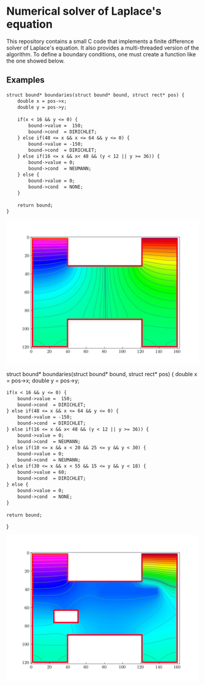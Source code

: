 Numerical solver of Laplace's equation
======================================
This repository contains a small C code that implements a
finite difference solver of Laplace's equation. It also provides
a multi-threaded version of the algorithm. To define a boundary
conditions, one must create a function like the one showed below.

Examples
--------
    struct bound* boundaries(struct bound* bound, struct rect* pos) {
        double x = pos->x;
        double y = pos->y;

        if(x < 16 && y <= 0) {
            bound->value =  150;
            bound->cond  = DIRICHLET;
        } else if(48 <= x && x <= 64 && y <= 0) {
            bound->value = -150;
            bound->cond  = DIRICHLET;
        } else if(16 <= x && x< 48 && (y < 12 || y >= 36)) {
            bound->value = 0;
            bound->cond  = NEUMANN;
        } else {
            bound->value = 0;
            bound->cond  = NONE;
        }

        return bound;
    }

![JFET](https://github.com/TheNiceGuy/laplace/raw/master/img/jfet.png)

struct bound* boundaries(struct bound* bound, struct rect* pos) {
    double x = pos->x;
    double y = pos->y;

    if(x < 16 && y <= 0) {
        bound->value =  150;
        bound->cond  = DIRICHLET;
    } else if(48 <= x && x <= 64 && y <= 0) {
        bound->value = -150;
        bound->cond  = DIRICHLET;
    } else if(16 <= x && x< 48 && (y < 12 || y >= 36)) {
        bound->value = 0;
        bound->cond  = NEUMANN;
    } else if(10 <= x && x < 20 && 25 <= y && y < 30) {
        bound->value = 0;
        bound->cond  = NEUMANN;
    } else if(30 <= x && x < 55 && 15 <= y && y < 18) {
        bound->value = 60;
        bound->cond  = DIRICHLET;
    } else {
        bound->value = 0;
        bound->cond  = NONE;
    }

    return bound;
}

![JFET with holes](https://github.com/TheNiceGuy/laplace/raw/master/img/jfet_holes.png)
